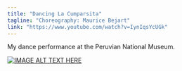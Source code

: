 ```yaml
---
title: "Dancing La Cumparsita"
tagline: "Choreography: Maurice Bejart"
link: "https://www.youtube.com/watch?v=IynIqsYcUGk"
---
```


My dance performance at the Peruvian National Museum.

[![IMAGE ALT TEXT HERE](https://img.youtube.com/vi/IynIqsYcUGk/0.jpg)](https://www.youtube.com/watch?v=IynIqsYcUGk)
